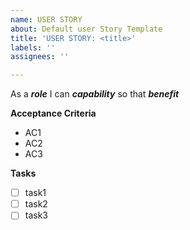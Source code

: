 ```yaml
---
name: USER STORY
about: Default user Story Template
title: 'USER STORY: <title>'
labels: ''
assignees: ''

---
```


As a ***role*** I can ***capability*** so that ***benefit***

**Acceptance Criteria**
- AC1
- AC2
- AC3

**Tasks**
- [ ] task1
- [ ] task2
- [ ] task3
